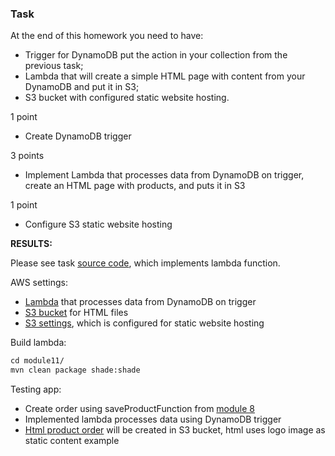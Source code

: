 ### Task 
At the end of this homework you need to have:

- Trigger for DynamoDB put the action in your collection from the previous task;
- Lambda that will create a simple HTML page with content from your DynamoDB and put it in S3;
- S3 bucket with configured static website hosting.   
     
1 point 

- Create DynamoDB trigger
 
3 points

- Implement Lambda that processes data from DynamoDB on trigger, create an HTML page with products, and puts it in S3 

1 point     

- Configure S3 static website hosting

**RESULTS:**

Please see task [source code](../module11/product-to-html-function), which implements lambda function.

AWS settings:

- [Lambda](attachments/lambda.png) that processes data from DynamoDB on trigger
- [S3 bucket](attachments/bucket_products.png) for HTML files
- [S3 settings](attachments/static.png), which is configured for static website hosting


Build lambda: 
  
  ```markdown
cd module11/
mvn clean package shade:shade
  ```
  
Testing app:
- Create order using saveProductFunction from [module 8](../module8/saveProductFunction)
- Implemented lambda processes data using DynamoDB trigger
- [Html product order](attachments/html.png) will be created in S3 bucket, html uses logo image as static content example